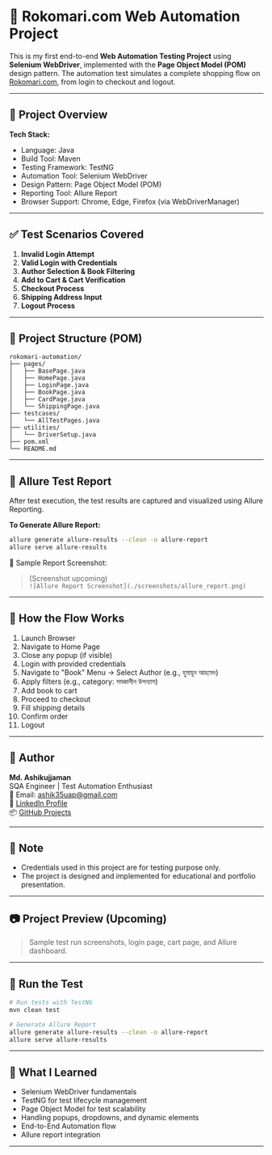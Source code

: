 
# 🛒 Rokomari.com Web Automation Project

This is my first end-to-end **Web Automation Testing Project** using **Selenium WebDriver**, implemented with the **Page Object Model (POM)** design pattern. The automation test simulates a complete shopping flow on [Rokomari.com](https://www.rokomari.com/), from login to checkout and logout.

---

## 📌 Project Overview

**Tech Stack:**

- Language: Java
- Build Tool: Maven
- Testing Framework: TestNG
- Automation Tool: Selenium WebDriver
- Design Pattern: Page Object Model (POM)
- Reporting Tool: Allure Report
- Browser Support: Chrome, Edge, Firefox (via WebDriverManager)

---

## ✅ Test Scenarios Covered

1. **Invalid Login Attempt**
2. **Valid Login with Credentials**
3. **Author Selection & Book Filtering**
4. **Add to Cart & Cart Verification**
5. **Checkout Process**
6. **Shipping Address Input**
7. **Logout Process**

---

## 📁 Project Structure (POM)

```
rokomari-automation/
├── pages/
│   ├── BasePage.java
│   ├── HomePage.java
│   ├── LoginPage.java
│   ├── BookPage.java
│   ├── CardPage.java
│   └── ShippingPage.java
├── testcases/
│   └── AllTestPages.java
├── utilities/
│   └── DriverSetup.java
├── pom.xml
└── README.md
```

---

## 🧪 Allure Test Report

After test execution, the test results are captured and visualized using Allure Reporting.

**To Generate Allure Report:**
```bash
allure generate allure-results --clean -o allure-report
allure serve allure-results
```

📸 Sample Report Screenshot:
> (Screenshot upcoming)  
> `![Allure Report Screenshot](./screenshots/allure_report.png)`

---

## 🔄 How the Flow Works

1. Launch Browser
2. Navigate to Home Page
3. Close any popup (if visible)
4. Login with provided credentials
5. Navigate to "Book" Menu → Select Author (e.g., হুমায়ূন আহমেদ)
6. Apply filters (e.g., category: সমকালীন উপন্যাস)
7. Add book to cart
8. Proceed to checkout
9. Fill shipping details
10. Confirm order
11. Logout

---

## 🧑 Author

**Md. Ashikujjaman**  
SQA Engineer | Test Automation Enthusiast  
📧 Email: [ashik35uap@gmail.com](mailto:ashik35uap@gmail.com)  
🔗 [LinkedIn Profile](https://www.linkedin.com/in/mdashikujjaman/)  
📦 [GitHub Projects](https://github.com/Md-Ashikujjaman/)

---

## 📌 Note

- Credentials used in this project are for testing purpose only.
- The project is designed and implemented for educational and portfolio presentation.

---

## 📷 Project Preview (Upcoming)

> Sample test run screenshots, login page, cart page, and Allure dashboard.

---

## 🚀 Run the Test

```bash
# Run tests with TestNG
mvn clean test
```

```bash
# Generate Allure Report
allure generate allure-results --clean -o allure-report
allure serve allure-results
```

---

## 🌟 What I Learned

- Selenium WebDriver fundamentals
- TestNG for test lifecycle management
- Page Object Model for test scalability
- Handling popups, dropdowns, and dynamic elements
- End-to-End Automation flow
- Allure report integration

---
